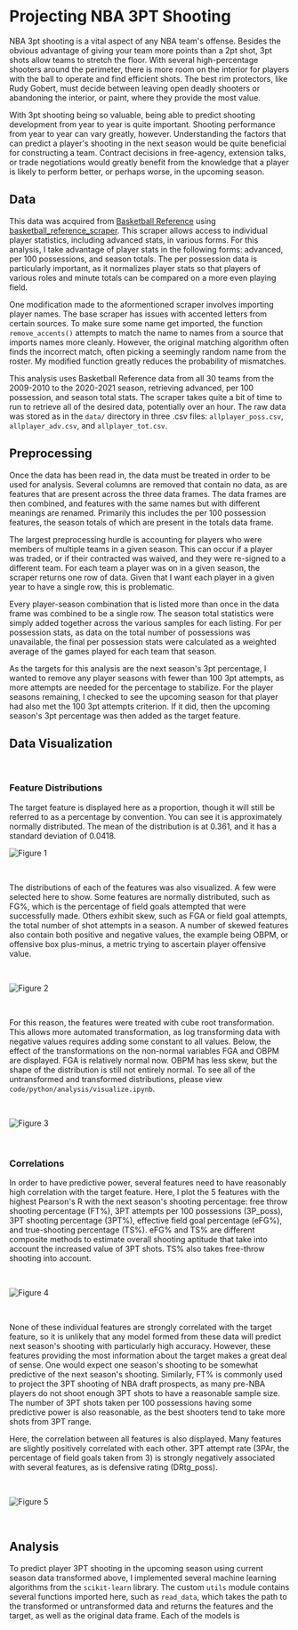 # Projecting NBA 3PT Shooting

NBA 3pt shooting is a vital aspect of any NBA team's offense. Besides the obvious advantage of giving your team more points than a 2pt shot, 3pt shots allow teams to stretch the floor. With several high-percentage shooters around the perimeter, there is more room on the interior for players with the ball to operate and find efficient shots. The best rim protectors, like Rudy Gobert, must decide between leaving open deadly shooters or abandoning the interior, or paint, where they provide the most value.

With 3pt shooting being so valuable, being able to predict shooting development from year to year is quite important. Shooting performance from year to year can vary greatly, however. Understanding the factors that can predict a player's shooting in the next season would be quite beneficial for constructing a team. Contract decisions in free-agency, extension talks, or trade negotiations would greatly benefit from the knowledge that a player is likely to perform better, or perhaps worse, in the upcoming season. 

 ## Data

 This data was acquired from [Basketball Reference](https://www.basketball-reference.com/) using [basketball_reference_scraper](https://github.com/vishaalagartha/basketball_reference_scraper). This scraper allows access to individual player statistics, including advanced stats, in various forms. For this analysis, I take advantage of player stats in the following forms: advanced, per 100 possessions, and season totals. The per possession data is particularly important, as it normalizes player stats so that players of various roles and minute totals can be compared on a more even playing field.

 One modification made to the aformentioned scraper involves importing player names. The base scraper has issues with accented letters from certain sources. To make sure some name get imported, the function `remove_accents()` attempts to match the name to names from a source that imports names more cleanly. However, the original matching algorithm often finds the incorrect match, often picking a seemingly random name from the roster. My modified function greatly reduces the probability of mismatches. 

 This analysis uses Basketball Reference data from all 30 teams from the 2009-2010 to the 2020-2021 season, retrieving advanced, per 100 possession, and season total stats. The scraper takes quite a bit of time to run to retrieve all of the desired data, potentially over an hour. The raw data was stored as in the `data/` directory in three .csv files: `allplayer_poss.csv`, `allplayer_adv.csv`, and `allplayer_tot.csv`.

 ## Preprocessing

Once the data has been read in, the data must be treated in order to be used for analysis. Several columns are removed that contain no data, as are features that are present across the three data frames. The data frames are then combined, and features with the same names but with different meanings are renamed. Primarily this includes the per 100 possession features, the season totals of which are present in the totals data frame.

The largest preprocessing hurdle is accounting for players who were members of multiple teams in a given season. This can occur if a player was traded, or if their contracted was waived, and they were re-signed to a different team. For each team a player was on in a given season, the scraper returns one row of data. Given that I want each player in a given year to have a single row, this is problematic. 

Every player-season combination that is listed more than once in the data frame was combined to be a single row. The season total statistics were simply added together across the various samples for each listing. For per possession stats, as data on the total number of possessions was unavailable, the final per possession stats were calculated as a weighted average of the games played for each team that season. 

As the targets for this analysis are the next season's 3pt percentage, I wanted to remove any player seasons with fewer than 100 3pt attempts, as more attempts are needed for the percentage to stabilize. For the player seasons remaining, I checked to see the upcoming season for that player had also met the 100 3pt attempts criterion. If it did, then the upcoming season's 3pt percentage was then added as the target feature. 

## Data Visualization

<br>

### Feature Distributions

The target feature is displayed here as a proportion, though it will still be referred to as a percentage by convention. You can see it is approximately normally distributed. The mean of the distribution is at 0.361, and it has a standard deviation of 0.0418.

![Figure 1](figs/target_dist.png)

<br>

The distributions of each of the features was also visualized. A few were selected here to show. Some features are normally distributed, such as FG%, which is the percentage of field goals attempted that were successfully made. Others exhibit skew, such as FGA or field goal attempts, the total number of shot attempts in a season. A number of skewed features also contain both positive and negative values, the example being OBPM, or offensive box plus-minus, a metric trying to ascertain player offensive value.

<br>

![Figure 2](figs/untrans_dists.png)

<br>

For this reason, the features were treated with cube root transformation. This allows more automated transformation, as log transforming data with negative values requires adding some constant to all values. Below, the effect of the transformations on the non-normal variables FGA and OBPM are displayed. FGA is relatively normal now. OBPM has less skew, but the shape of the distribution is still not entirely normal. To see all of the untransformed and transformed distributions, please view `code/python/analysis/visualize.ipynb`.

<br>

![Figure 3](figs/trans_dists.png)

<br>

### Correlations
In order to have predictive power, several features need to have reasonably high correlation with the target feature. Here, I plot the 5 features with the highest Pearson's R with the next season's shooting percentage: free throw shooting percentage (FT%), 3PT attempts per 100 possessions (3P_poss), 3PT shooting percentage (3PT%), effective field goal percentage (eFG%), and true-shooting percentage (TS%). eFG% and TS% are different composite methods to estimate overall shooting aptitude that take into account the increased value of 3PT shots. TS% also takes free-throw shooting into account.

<br>

![Figure 4](figs/target_corr.png)

<br>

None of these individual features are strongly correlated with the target feature, so it is unlikely that any model formed from these data will predict next season's shooting with particularly high accuracy. However, these features providing the most information about the target makes a great deal of sense. One would expect one season's shooting to be somewhat predictive of the next season's shooting. Similarly, FT% is commonly used to project the 3PT shooting of NBA draft prospects, as many pre-NBA players do not shoot enough 3PT shots to have a reasonable sample size. The number of 3PT shots taken per 100 possessions having some predictive power is also reasonable, as the best shooters tend to take more shots from 3PT range.

Here, the correlation between all features is also displayed. Many features are slightly positively correlated with each other. 3PT attempt rate (3PAr, the percentage of field goals taken from 3) is strongly negatively associated with several features, as is defensive rating (DRtg_poss).

<br>

![Figure 5](figs/corrplot.png)

<br>
 
## Analysis

To predict player 3PT shooting in the upcoming season using current season data transformed above, I implemented several machine learning algorithms from the `scikit-learn` library. The custom `utils` module contains several functions imported here, such as `read_data`, which takes the path to the transformed or untransformed data and returns the features and the target, as well as the original data frame. Each of the models is 